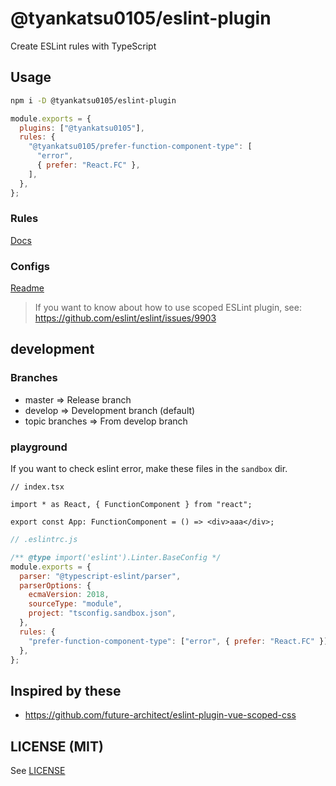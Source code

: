 # @tyankatsu0105/eslint-plugin

Create ESLint rules with TypeScript

## Usage

```bash
npm i -D @tyankatsu0105/eslint-plugin
```

```js
module.exports = {
  plugins: ["@tyankatsu0105"],
  rules: {
    "@tyankatsu0105/prefer-function-component-type": [
      "error",
      { prefer: "React.FC" },
    ],
  },
};
```

### Rules

[Docs](https://github.com/tyankatsu0105/eslint-plugin/tree/master/docs/rules)

### Configs

[Readme](https://github.com/tyankatsu0105/eslint-plugin/tree/master/lib/configs/README.md)

> If you want to know about how to use scoped ESLint plugin, see: https://github.com/eslint/eslint/issues/9903

## development

### Branches

- master => Release branch
- develop => Development branch (default)
- topic branches => From develop branch

### playground

If you want to check eslint error, make these files in the `sandbox` dir.

```tsx
// index.tsx

import * as React, { FunctionComponent } from "react";

export const App: FunctionComponent = () => <div>aaa</div>;
```

```js
// .eslintrc.js

/** @type import('eslint').Linter.BaseConfig */
module.exports = {
  parser: "@typescript-eslint/parser",
  parserOptions: {
    ecmaVersion: 2018,
    sourceType: "module",
    project: "tsconfig.sandbox.json",
  },
  rules: {
    "prefer-function-component-type": ["error", { prefer: "React.FC" }],
  },
};
```

## Inspired by these

- https://github.com/future-architect/eslint-plugin-vue-scoped-css

## LICENSE (MIT)

See [LICENSE](https://github.com/tyankatsu0105/eslint-plugin/blob/develop/LICENSE)
